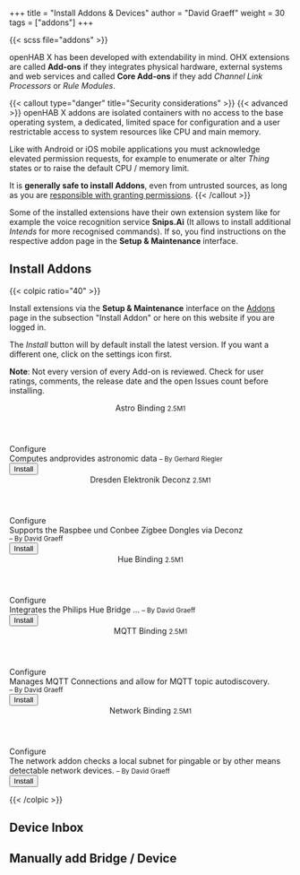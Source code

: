 +++
title = "Install Addons & Devices"
author = "David Graeff"
weight = 30
tags = ["addons"]
+++

{{< scss file="addons" >}}

openHAB X has been developed with extendability in mind. OHX extensions are called **Add-ons** if they integrates physical hardware, external systems and web services and called **Core Add-ons** if they add *Channel Link Processors* or *Rule Modules*.

{{< callout type="danger" title="Security considerations" >}}
{{< advanced >}} openHAB X addons are isolated containers with no access to the base operating system, a dedicated, limited space for configuration and a user restrictable access to system resources like CPU and main memory.

Like with Android or iOS mobile applications you must acknowledge elevated permission requests, for example to enumerate or alter *Thing* states or to raise the default CPU / memory limit.

It is **generally safe to install Addons**, even from untrusted sources, as long as you are <u>responsible with granting permissions</u>.
{{< /callout >}}

Some of the installed extensions have their own extension system like for example the voice recognition service **Snips.Ai** (It allows to install additional *Intends* for more recognised commands). If so, you find instructions on the respective addon page in the **Setup &amp; Maintenance** interface.

## Install Addons

{{< colpic ratio="40" >}}

Install extensions via the **Setup &amp; Maintenance** interface on the <a class="demolink" href="">Addons</a> page in the subsection "Install Addon" or here on this website if you are logged in.

The *Install* button will by default install the latest version. If you want a different one, click on the settings icon first.

**Note**: Not every version of every Add-on is reviewed. Check for user ratings, comments, the release date and the open Issues count before installing.
<split>

<div id="addons_stack_wrapper">
<div id="addons_stack" class="ui_addon_cards">
    <article>
        <header>
            <span>Astro Binding</span> <small class="ml-2">2.5M1</small>
        </header>
        <section class="actions"><span role="group" class="btn-group"><a title="Change Version"
                    class="btn btn-secondary-hover"><i
                        class="fas fa-cog"></i><span class="ml-2">Configure</span></a>
            </span></section>
        <section class="description"><span>Computes andprovides astronomic data</span>
            <small style="white-space: nowrap; text-overflow: ellipsis;">– By Gerhard Riegler</small></section>
        <footer>
            <button class="ml-auto btn btn-outline-success"><span>Install</span></button>
        </footer>
    </article>
    <article>
        <header>
            <span>Dresden Elektronik Deconz</span> <small class="ml-2">2.5M1</small>
        </header>
        <section class="actions"><span role="group" class="btn-group"><a title="Change Version"
                    class="btn btn-secondary-hover"><i class="fas fa-cog"></i><span class="ml-2">Configure</span></a>
            </span></section>
        <section class="description"><span>Supports the Raspbee und Conbee Zigbee Dongles via Deconz</span> <small
                style="white-space: nowrap; text-overflow: ellipsis;">– By David Graeff</small></section>
        <footer>
            <button class="ml-auto btn btn-outline-success"><span>Install</span></button>
        </footer>
    </article>
    <article>
        <header>
            <span>Hue Binding</span> <small class="ml-2">2.5M1</small>
        </header>
        <section class="actions"><span role="group" class="btn-group"><a title="Change Version"
                    class="btn btn-secondary-hover"><i
                        class="fas fa-cog"></i><span class="ml-2">Configure</span></a>
            </span>
        </section>
        <section class="description"><span>Integrates the Philips Hue Bridge &hellip; </span> <small
                style="white-space: nowrap; text-overflow: ellipsis;">– By David Graeff</small>
        </section>
        <footer>
            <button class="ml-auto btn btn-outline-success"><span>Install</span></button>
        </footer>
    </article>
    <article >
        <header>
            <span>MQTT Binding</span> <small class="ml-2">2.5M1</small>
            <oh-doc-link title="Known problems and workarounds for your installed version" show=""
                class="ml-2 link text-nowrap" tabindex="0"><i
                    class="fas fa-exclamation-triangle"></i></oh-doc-link>
        </header>
        <section class="actions"><span role="group" class="btn-group"><a title="Change Version"
                    class="btn btn-secondary-hover"><i
                        class="fas fa-cog"></i><span class="ml-2">Configure</span></a>
            </span>
        </section>
        <section class="description"><span>Manages MQTT Connections and allow for MQTT topic autodiscovery.</span> <small style="white-space: nowrap; text-overflow: ellipsis;">– By David Graeff</small>
        </section>
        <footer>
            <button class="ml-auto btn btn-outline-success"><span>Install</span></button>
        </footer>
    </article>
    <article>
        <header><span>Network Binding</span> <small class="ml-2">2.5M1</small>
        </header>
        <section class="actions"><span role="group" class="btn-group"><a title="Change Version"
                    class="btn btn-secondary-hover"><i
                        class="fas fa-cog"></i><span class="ml-2">Configure</span></a>
            </span>
        </section>
        <section class="description"><span>The network addon checks a local subnet for pingable or by other means detectable network devices.</span> <small style="white-space: nowrap; text-overflow: ellipsis;">– By David
                Graeff</small>
        </section>
        <footer>
            <button class="ml-auto btn btn-outline-success"><span>Install</span></button>
        </footer>
    </article>
</div>
</div>

{{< /colpic >}}
## Device Inbox

## Manually add Bridge / Device